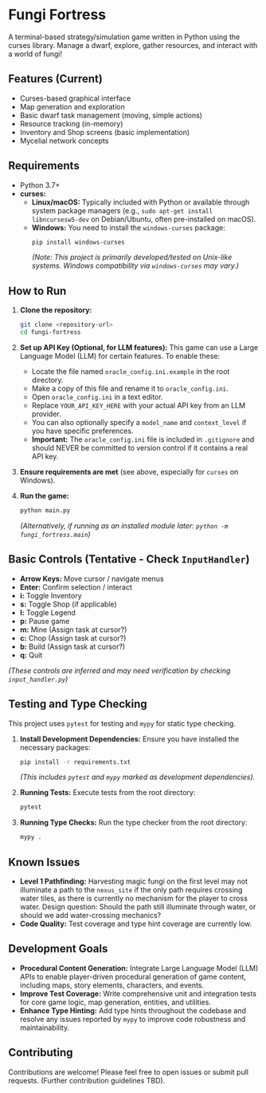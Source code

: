 # Fungi Fortress

A terminal-based strategy/simulation game written in Python using the curses library. Manage a dwarf, explore, gather resources, and interact with a world of fungi!

## Features (Current)

*   Curses-based graphical interface
*   Map generation and exploration
*   Basic dwarf task management (moving, simple actions)
*   Resource tracking (in-memory)
*   Inventory and Shop screens (basic implementation)
*   Mycelial network concepts

## Requirements

*   Python 3.7+
*   **curses:**
    *   **Linux/macOS:** Typically included with Python or available through system package managers (e.g., `sudo apt-get install libncursesw5-dev` on Debian/Ubuntu, often pre-installed on macOS).
    *   **Windows:** You need to install the `windows-curses` package:
        ```bash
        pip install windows-curses
        ```
        *(Note: This project is primarily developed/tested on Unix-like systems. Windows compatibility via `windows-curses` may vary.)*

## How to Run

1.  **Clone the repository:**
    ```bash
    git clone <repository-url>
    cd fungi-fortress
    ```
2.  **Set up API Key (Optional, for LLM features):**
    This game can use a Large Language Model (LLM) for certain features. To enable these:
    *   Locate the file named `oracle_config.ini.example` in the root directory.
    *   Make a copy of this file and rename it to `oracle_config.ini`.
    *   Open `oracle_config.ini` in a text editor.
    *   Replace `YOUR_API_KEY_HERE` with your actual API key from an LLM provider.
    *   You can also optionally specify a `model_name` and `context_level` if you have specific preferences.
    *   **Important:** The `oracle_config.ini` file is included in `.gitignore` and should NEVER be committed to version control if it contains a real API key.

3.  **Ensure requirements are met** (see above, especially for `curses` on Windows).
4.  **Run the game:**
    ```bash
    python main.py
    ```
    *(Alternatively, if running as an installed module later: `python -m fungi_fortress.main`)*

## Basic Controls (Tentative - Check `InputHandler`)

*   **Arrow Keys:** Move cursor / navigate menus
*   **Enter:** Confirm selection / interact
*   **i:** Toggle Inventory
*   **s:** Toggle Shop (if applicable)
*   **l:** Toggle Legend
*   **p:** Pause game
*   **m:** Mine (Assign task at cursor?)
*   **c:** Chop (Assign task at cursor?)
*   **b:** Build (Assign task at cursor?)
*   **q:** Quit

*(These controls are inferred and may need verification by checking `input_handler.py`)*

## Testing and Type Checking

This project uses `pytest` for testing and `mypy` for static type checking.

1.  **Install Development Dependencies:**
    Ensure you have installed the necessary packages:
    ```bash
    pip install -r requirements.txt
    ```
    *(This includes `pytest` and `mypy` marked as development dependencies).*

2.  **Running Tests:**
    Execute tests from the root directory:
    ```bash
    pytest
    ```

3.  **Running Type Checks:**
    Run the type checker from the root directory:
    ```bash
    mypy .
    ```

## Known Issues

*   **Level 1 Pathfinding:** Harvesting magic fungi on the first level may not illuminate a path to the `nexus_site` if the only path requires crossing water tiles, as there is currently no mechanism for the player to cross water. Design question: Should the path still illuminate through water, or should we add water-crossing mechanics?
*   **Code Quality:** Test coverage and type hint coverage are currently low.

## Development Goals

*   **Procedural Content Generation:** Integrate Large Language Model (LLM) APIs to enable player-driven procedural generation of game content, including maps, story elements, characters, and events.
*   **Improve Test Coverage:** Write comprehensive unit and integration tests for core game logic, map generation, entities, and utilities.
*   **Enhance Type Hinting:** Add type hints throughout the codebase and resolve any issues reported by `mypy` to improve code robustness and maintainability.

## Contributing

Contributions are welcome! Please feel free to open issues or submit pull requests. (Further contribution guidelines TBD). 